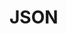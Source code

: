# JSON

<!--@include: ./naming-conventions/index.md-->

<!--@include: ./canonical-data-types/index.md-->

<!--@include: ./identifiers/index.md-->
